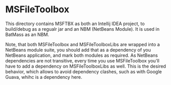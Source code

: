 # MSFileToolbox
This directory contains MSFTBX as both an Intellij IDEA project, to build/debug
as a regualr jar and an NBM (NetBeans Module). It is used in BatMass as an NBM.

Note, that both MSFileToolbox and MSFileToolboxLibs are wrapped into a NetBeans
module suite, you should add that as a dependency of you NetBeans application,
and mark both modules as required. As NetBeans dependencies are not transitive,
every time you use MSFileToolbox you'll have to add a dependency on MSFileToolboxLibs
as well. This is the desired behavior, which allows to avoid dependency clashes,
such as with Google Guava, whihc is a dependency here.
